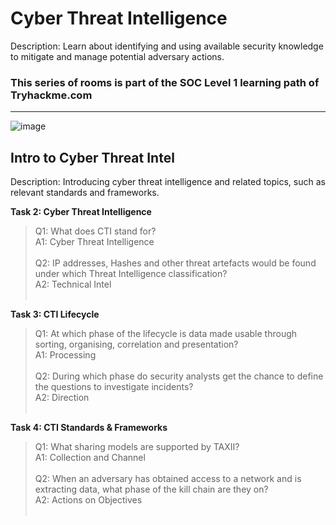 # Cyber Threat Intelligence

Description: Learn about identifying and using available security knowledge to mitigate and manage potential adversary actions.

### This series of rooms is part of the SOC Level 1 learning path of Tryhackme.com
<hr>

![image](https://user-images.githubusercontent.com/66136128/212884517-e57e5ffb-17b3-418d-b781-45ca41aa00c6.png)

## Intro to Cyber Threat Intel

Description: Introducing cyber threat intelligence and related topics, such as relevant standards and frameworks.

<strong>Task 2: Cyber Threat Intelligence</strong>
>Q1: What does CTI stand for?<br>
A1: Cyber Threat Intelligence<br><br>
Q2: IP addresses, Hashes and other threat artefacts would be found under which Threat Intelligence classification?<br>
A2: Technical Intel<br><br>

<strong>Task 3: CTI Lifecycle</strong>
>Q1: At which phase of the lifecycle is data made usable through sorting, organising, correlation and presentation?<br>
A1: Processing<br><br>
Q2: During which phase do security analysts get the chance to define the questions to investigate incidents?<br>
A2: Direction<br><br>

<strong>Task 4: CTI Standards & Frameworks</strong>
>Q1: What sharing models are supported by TAXII?<br>
A1: Collection and Channel<br><br>
Q2: When an adversary has obtained access to a network and is extracting data, what phase of the kill chain are they on?<br>
A2: Actions on Objectives<br><br>
